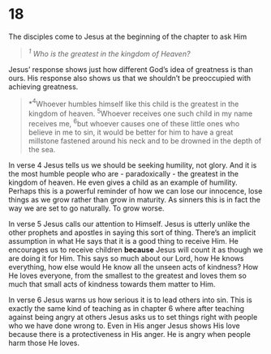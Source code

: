 # 18
The disciples come to Jesus at the beginning of the chapter to ask Him

>*$^1$ Who is the greatest in the kingdom of Heaven?* 

Jesus’ response shows just how different God’s idea of greatness is than ours. His response also shows us that we shouldn’t be preoccupied with achieving greatness. 

>*$^4$Whoever humbles himself like this child is the greatest in the kingdom of heaven.
>$^5$Whoever receives one such child in my name receives me, $^6$but whoever causes one of these little ones who believe in me to sin, it would be better for him to have a great millstone fastened around his neck and to be drowned in the depth of the sea.

In verse 4 Jesus tells us we should be seeking humility, not glory. And it is the most humble people who are - paradoxically - the greatest in the kingdom of heaven. He even gives a child as an example of humility. Perhaps this is a powerful reminder of how we can lose our innocence, lose things as we grow rather than grow in maturity. As sinners this is in fact the way we are set to go naturally. To grow worse. 

In verse 5 Jesus calls our attention to Himself. Jesus is utterly unlike the other prophets and apostles in saying this sort of thing. There’s an implicit assumption in what He says that it is a good thing to receive Him. He encourages us to receive children **because** Jesus will count it as though we are doing it for Him. This says so much about our Lord, how He knows everything, how else would He know all the unseen acts of kindness? How He loves everyone, from the smallest to the greatest and loves them so much that small acts of kindness towards them matter to Him. 

In verse 6 Jesus warns us how serious it is to lead others into sin. This is exactly the same kind of teaching as in chapter 6 where after teaching against being angry at others Jesus asks us to set things right with people who we have done wrong to. Even in His anger Jesus shows His love because there is a protectiveness in His anger. He is angry when people harm those He loves. 